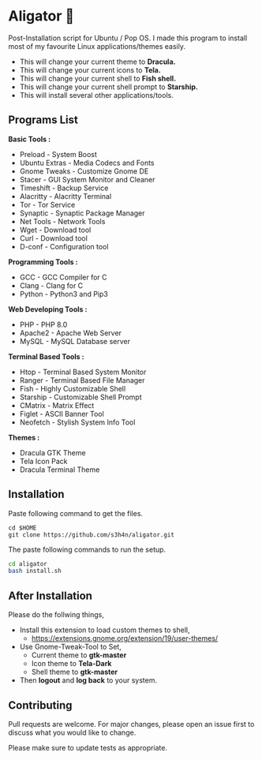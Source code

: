 # Aligator 🐊
Post-Installation script for Ubuntu / Pop OS. I made this program to install most of my favourite Linux applications/themes easily.

- This will change your current theme to **Dracula.**
- This will change your current icons to **Tela.**
- This will change your current shell to **Fish shell.**
- This will change your current shell prompt to **Starship.**
- This will install several other applications/tools.

## Programs List
**Basic Tools :**
  - Preload - System Boost
  - Ubuntu Extras - Media Codecs and Fonts
  - Gnome Tweaks - Customize Gnome DE
  - Stacer - GUI System Monitor and Cleaner
  - Timeshift - Backup Service
  - Alacritty - Alacritty Terminal
  - Tor - Tor Service
  - Synaptic - Synaptic Package Manager
  - Net Tools - Network Tools
  - Wget - Download tool
  - Curl - Download tool
  - D-conf - Configuration tool
 
 **Programming Tools :**
  - GCC - GCC Compiler for C
  - Clang - Clang for C
  - Python - Python3 and Pip3

**Web Developing Tools :**
  - PHP - PHP 8.0
  - Apache2 - Apache Web Server
  - MySQL - MySQL Database server

**Terminal Based Tools :**
  - Htop -  Terminal Based System Monitor
  - Ranger - Terminal Based File Manager
  - Fish - Highly Customizable Shell
  - Starship - Customizable Shell Prompt
  - CMatrix - Matrix Effect
  - Figlet - ASCII Banner Tool
  - Neofetch - Stylish System Info Tool    

**Themes :**
  - Dracula GTK Theme
  - Tela Icon Pack
  - Dracula Terminal Theme    


## Installation

Paste following command to get the files.

```git
cd $HOME
git clone https://github.com/s3h4n/aligator.git
```

The paste following commands to run the setup.

```bash
cd aligator
bash install.sh
```
## After Installation

Please do the follwing things,
- Install this extension to load custom themes to shell,
  - https://extensions.gnome.org/extension/19/user-themes/
- Use Gnome-Tweak-Tool to Set, 
  - Current theme to **gtk-master**
  - Icon theme to **Tela-Dark**
  - Shell theme to **gtk-master**
- Then **logout** and **log back** to your system. 

## Contributing

Pull requests are welcome. For major changes, please open an issue first to discuss what you would like to change.

Please make sure to update tests as appropriate.

